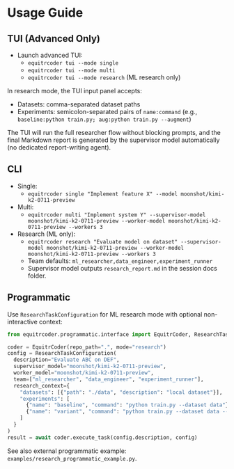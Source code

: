 # Usage Guide

## TUI (Advanced Only)

- Launch advanced TUI:
  - `equitrcoder tui --mode single`
  - `equitrcoder tui --mode multi`
  - `equitrcoder tui --mode research` (ML research only)

In research mode, the TUI input panel accepts:
- Datasets: comma-separated dataset paths
- Experiments: semicolon-separated pairs of `name:command` (e.g., `baseline:python train.py; aug:python train.py --augment`)

The TUI will run the full researcher flow without blocking prompts, and the final Markdown report is generated by the supervisor model automatically (no dedicated report-writing agent).

## CLI

- Single:
  - `equitrcoder single "Implement feature X" --model moonshot/kimi-k2-0711-preview`
- Multi:
  - `equitrcoder multi "Implement system Y" --supervisor-model moonshot/kimi-k2-0711-preview --worker-model moonshot/kimi-k2-0711-preview --workers 3`
- Research (ML only):
  - `equitrcoder research "Evaluate model on dataset" --supervisor-model moonshot/kimi-k2-0711-preview --worker-model moonshot/kimi-k2-0711-preview --workers 3`
  - Team defaults: `ml_researcher,data_engineer,experiment_runner`
  - Supervisor model outputs `research_report.md` in the session docs folder.

## Programmatic

Use `ResearchTaskConfiguration` for ML research mode with optional non-interactive context:

```python
from equitrcoder.programmatic.interface import EquitrCoder, ResearchTaskConfiguration

coder = EquitrCoder(repo_path=".", mode="research")
config = ResearchTaskConfiguration(
  description="Evaluate ABC on DEF",
  supervisor_model="moonshot/kimi-k2-0711-preview",
  worker_model="moonshot/kimi-k2-0711-preview",
  team=["ml_researcher", "data_engineer", "experiment_runner"],
  research_context={
    "datasets": [{"path": "./data", "description": "local dataset"}],
    "experiments": [
      {"name": "baseline", "command": "python train.py --dataset data"},
      {"name": "variant", "command": "python train.py --dataset data --flag"}
    ]
  }
)
result = await coder.execute_task(config.description, config)
```

See also external programmatic example: `examples/research_programmatic_example.py`.